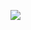 ![](http://www.plantuml.com/plantuml/proxy?cache=no&src=https://raw.githubusercontent.com/oleksandrblazhko/ai204-fedorenko/laboratory-work-7/2-SoftwareDesign/2.7-PlantUML/UML-UseCase.puml)
